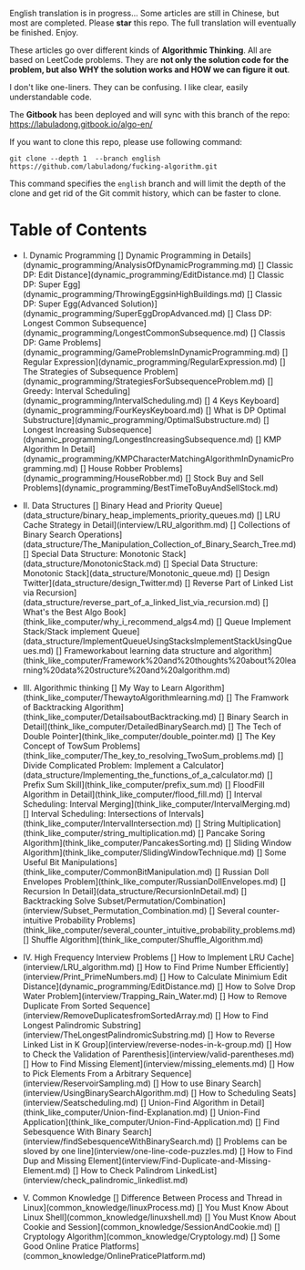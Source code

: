 English translation is in progress... Some articles are still in Chinese, but most are completed. Please **star** this repo. The full translation will eventually be finished. Enjoy.

These articles go over different kinds of **Algorithmic Thinking**. All are based on LeetCode problems. They are **not only the solution code for the problem, but also WHY the solution works and HOW we can figure it out**.

I don't like one-liners. They can be confusing. I like clear, easily understandable code.

The **Gitbook** has been deployed and will sync with this branch of the repo: https://labuladong.gitbook.io/algo-en/

If you want to clone this repo, please use following command:

```shell
git clone --depth 1  --branch english https://github.com/labuladong/fucking-algorithm.git
```
This command specifies the `english` branch and will limit the depth of the clone and get rid of the Git commit history, which can be faster to clone.

# Table of Contents

* I. Dynamic Programming
  [] Dynamic Programming in Details](dynamic_programming/AnalysisOfDynamicProgramming.md)
  [] Classic DP: Edit Distance](dynamic_programming/EditDistance.md)
  [] Classic DP: Super Egg](dynamic_programming/ThrowingEggsinHighBuildings.md)
  [] Classic DP: Super Egg(Advanced Solution)](dynamic_programming/SuperEggDropAdvanced.md)
  [] Class DP: Longest Common Subsequence](dynamic_programming/LongestCommonSubsequence.md)
  [] Classis DP: Game Problems](dynamic_programming/GameProblemsInDynamicProgramming.md)
  [] Regular Expression](dynamic_programming/RegularExpression.md)
  [] The Strategies of Subsequence Problem](dynamic_programming/StrategiesForSubsequenceProblem.md)
  [] Greedy: Interval Scheduling](dynamic_programming/IntervalScheduling.md)
  [] 4 Keys Keyboard](dynamic_programming/FourKeysKeyboard.md)
  [] What is DP Optimal Substructure](dynamic_programming/OptimalSubstructure.md)
  [] Longest Increasing Subsequence](dynamic_programming/LongestIncreasingSubsequence.md)
  [] KMP Algorithm In Detail](dynamic_programming/KMPCharacterMatchingAlgorithmInDynamicProgramming.md)
  [] House Robber Problems](dynamic_programming/HouseRobber.md)
  [] Stock Buy and Sell Problems](dynamic_programming/BestTimeToBuyAndSellStock.md)

* II. Data Structures
  [] Binary Head and Priority Queue](data_structure/binary_heap_implements_priority_queues.md)
  [] LRU Cache Strategy in Detail](interview/LRU_algorithm.md)
  [] Collections of Binary Search Operations](data_structure/The_Manipulation_Collection_of_Binary_Search_Tree.md)
  [] Special Data Structure: Monotonic Stack](data_structure/MonotonicStack.md)
  [] Special Data Structure: Monotonic Stack](data_structure/Monotonic_queue.md)
  [] Design Twitter](data_structure/design_Twitter.md)
  [] Reverse Part of Linked List via Recursion](data_structure/reverse_part_of_a_linked_list_via_recursion.md)
  [] What's the Best Algo Book](think_like_computer/why_i_recommend_algs4.md)
  [] Queue Implement Stack/Stack implement Queue](data_structure/ImplementQueueUsingStacksImplementStackUsingQueues.md)
  [] Frameworkabout learning data structure and algorithm](think_like_computer/Framework%20and%20thoughts%20about%20learning%20data%20structure%20and%20algorithm.md)

* III. Algorithmic thinking
  [] My Way to Learn Algorithm](think_like_computer/ThewaytoAlgorithmlearning.md)
  [] The Framwork of Backtracking Algorithm](think_like_computer/DetailsaboutBacktracking.md)
  [] Binary Search in Detail](think_like_computer/DetailedBinarySearch.md)
  [] The Tech of Double Pointer](think_like_computer/double_pointer.md)
  [] The Key Concept of TowSum Problems](think_like_computer/The_key_to_resolving_TwoSum_problems.md)
  [] Divide Complicated Problem: Implement a Calculator](data_structure/Implementing_the_functions_of_a_calculator.md)
  [] Prefix Sum Skill](think_like_computer/prefix_sum.md)
  [] FloodFill Algorithm in Detail](think_like_computer/flood_fill.md)
  [] Interval Scheduling: Interval Merging](think_like_computer/IntervalMerging.md)
  [] Interval Scheduling: Intersections of Intervals](think_like_computer/IntervalIntersection.md)
  [] String Multiplication](think_like_computer/string_multiplication.md)
  [] Pancake Soring Algorithm](think_like_computer/PancakesSorting.md)
  [] Sliding Window Algorithm](think_like_computer/SlidingWindowTechnique.md)
  [] Some Useful Bit Manipulations](think_like_computer/CommonBitManipulation.md)
  [] Russian Doll Envelopes Problem](think_like_computer/RussianDollEnvelopes.md)
  [] Recursion In Detail](data_structure/RecursionInDetail.md)
  [] Backtracking Solve Subset/Permutation/Combination](interview/Subset_Permutation_Combination.md)
  [] Several counter-intuitive Probability Problems](think_like_computer/several_counter_intuitive_probability_problems.md)
  [] Shuffle Algorithm](think_like_computer/Shuffle_Algorithm.md)

* IV. High Frequency Interview Problems
  [] How to Implement LRU Cache](interview/LRU_algorithm.md)
  [] How to Find Prime Number Efficiently](interview/Print_PrimeNumbers.md)
  [] How to Calculate Minimium Edit Distance](dynamic_programming/EditDistance.md)
  [] How to Solve Drop Water Problem](interview/Trapping_Rain_Water.md)
  [] How to Remove Duplicate From Sorted Sequence](interview/RemoveDuplicatesfromSortedArray.md)
  [] How to Find Longest Palindromic Substring](interview/TheLongestPalindromicSubstring.md)
  [] How to Reverse Linked List in K Group](interview/reverse-nodes-in-k-group.md)
  [] How to Check the Validation of Parenthesis](interview/valid-parentheses.md)
  [] How to Find Missing Element](interview/missing_elements.md)
  [] How to Pick Elements From a Arbitrary Sequence](interview/ReservoirSampling.md)
  [] How to use Binary Search](interview/UsingBinarySearchAlgorithm.md)
  [] How to Scheduling Seats](interview/Seatscheduling.md)
  [] Union-Find Algorithm in Detail](think_like_computer/Union-find-Explanation.md)
  [] Union-Find Application](think_like_computer/Union-Find-Application.md)
  [] Find Sebesquence With Binary Search](interview/findSebesquenceWithBinarySearch.md)
  [] Problems can be sloved by one line](interview/one-line-code-puzzles.md)
  [] How to Find Dup and Missing Element](interview/Find-Duplicate-and-Missing-Element.md)
  [] How to Check Palindrom LinkedList](interview/check_palindromic_linkedlist.md)

* V. Common Knowledge
  [] Difference Between Process and Thread in Linux](common_knowledge/linuxProcess.md)
  [] You Must Know About Linux Shell](common_knowledge/linuxshell.md)
  [] You Must Know About Cookie and Session](common_knowledge/SessionAndCookie.md)
  [] Cryptology Algorithm](common_knowledge/Cryptology.md)
  [] Some Good Online Pratice Platforms](common_knowledge/OnlinePraticePlatform.md)
